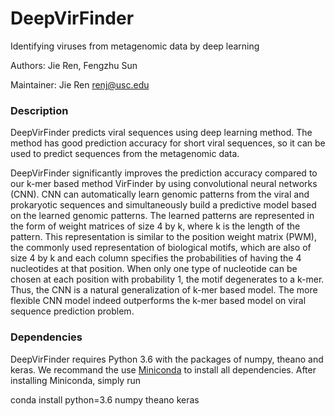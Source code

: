 # DeepVirFinder
Identifying viruses from metagenomic data by deep learning

Authors: Jie Ren, Fengzhu Sun

Maintainer: Jie Ren renj@usc.edu


### Description

DeepVirFinder predicts viral sequences using deep learning method. 
The method has good prediction accuracy for short viral sequences, 
so it can be used to predict sequences from the metagenomic data.

DeepVirFinder significantly improves the prediction accuracy compared to our k-mer based method VirFinder by using convolutional neural networks (CNN).
CNN can automatically learn genomic patterns from the viral and prokaryotic sequences and simultaneously build a predictive model based on the learned genomic patterns. 
The learned patterns are represented in the form of weight matrices of size 4 by k, where k is the length of the pattern. 
This representation is similar to the position weight matrix (PWM), the commonly used representation of biological motifs, 
which are also of size 4 by k and each column specifies the probabilities of having the 4 nucleotides at that position.
When only one type of nucleotide can be chosen at each position with probability 1, the motif degenerates to a k-mer. 
Thus, the CNN is a natural generalization of k-mer based model. 
The more flexible CNN model indeed outperforms the k-mer based model on viral sequence prediction problem.



### Dependencies

DeepVirFinder requires Python 3.6 with the packages of numpy, theano and keras.
We recommand the use [Miniconda](https://conda.io/miniconda.html) to install all dependencies. 
After installing Miniconda, simply run

conda install python=3.6 numpy theano keras




<!-- Copyright and License Information
-----------------------------------

Copyright (C) 2017 University of Southern California

Authors: Jie Ren, Fengzhu Sun

This program is freely available under the terms of the GNU General Public (version 3) as published by the Free Software Foundation (http://www.gnu.org/licenses/#GPL) for academic use. 

Commercial users should contact Dr. Sun at fsun@usc.edu, copyright at the University of Southern California. 

This program is distributed in the hope that it will be useful, but WITHOUT ANY WARRANTY; without even the implied warranty of MERCHANTABILITY or FITNESS FOR A PARTICULAR PURPOSE. See the GNU General Public License for more details. -->

<!--You should have received a copy of the GNU General Public License along with this program. If not, see http://www.gnu.org/licenses/.-->

